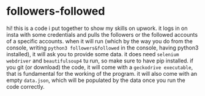 # followers-followed
hi! this is a code i put together to show my skills on upwork. it logs in on insta with some credentials and pulls the followers or the followed accounts of a specific accounts.
when it will run (which by the way you do from the console, writing `python3 followers&followed` in the console, having python3 installed), it will ask you to provide some data.
it does need `selenium webdriver` and `beautifulsoup4` tu run, so make sure to have pip installed.
if you git (or download) the code, it will come with a `geckodrive executable`, that is fundamental for the working of the program. it will also come with an empty `data.json`, which will be populated by the data once you run the code correctly.
